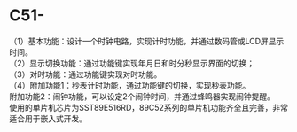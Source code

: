 # C51-
（1）基本功能：设计一个时钟电路，实现计时功能，并通过数码管或LCD屏显示时间。                                                
（2）显示切换功能：通过功能键实现年月日和时分秒显示界面的切换；  
（3）对时功能：通过功能键实现对时功能。                          
（4）附加功能1：秒表计时功能，通过功能键的切换，实现秒表功能。    
附加功能2：闹钟功能，可以设定2个闹钟时间，并通过蜂鸣器实现闹钟提醒。                                                    
使用的单片机芯片为SST89E516RD，89C52系列的单片机功能齐全且完善，非常适合用于嵌入式开发。
